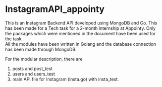 # InstagramAPI_appointy

This is an Instagram Backend API developed using MongoDB and Go. This has been made for a Tech task for a 2-month internship at Appointy.
Only the packages which were mentioned in the document have been used for the task.  
All the modules have been written in Golang and the database connection has been made through MongoDB. 

For the modular description, there are 
1. posts and post_test
2. users and users_test 
3. main API file for Instagram (insta.go) with insta_test.

